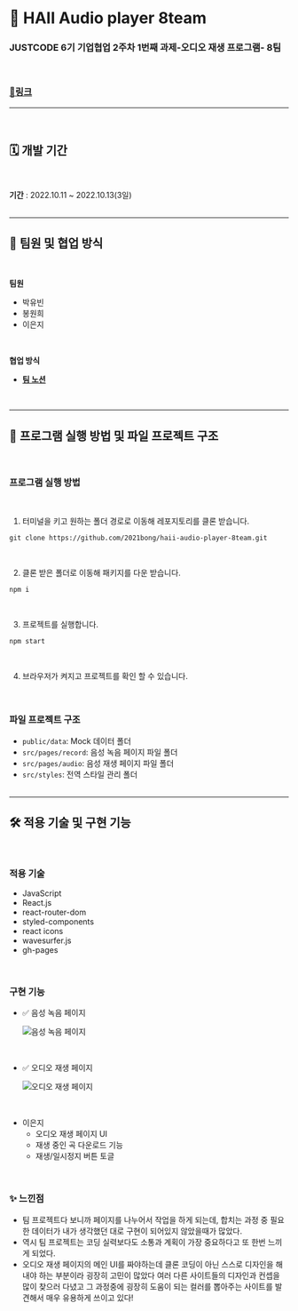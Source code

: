 # 💫 HAII Audio player 8team

### JUSTCODE 6기 기업협업 2주차 1번째 과제-오디오 재생 프로그램- 8팀

<br />

### **[📌링크](https://2021bong.github.io/haii-audio-player-8team/)**

---

<br />

## 🗓 개발 기간

<br />

**기간** : 2022.10.11 ~ 2022.10.13(3일)
<br />
<br />

---

## 🤹 팀원 및 협업 방식

<br />

**팀원**

- 박유빈
- 봉원희
- 이은지

<br />

**협업 방식**

- **[팀 노션](https://www.notion.so/wecode/aae6c129b9c448c0a0ded1c5fb783437?p=c2f52017627b4bd881575a29681a0415&pm=c)**

  <br />

---

## 🚧 프로그램 실행 방법 및 파일 프로젝트 구조

  <br />

### 프로그램 실행 방법

<br />

1.  터미널을 키고 원하는 폴더 경로로 이동해 레포지토리를 클론 받습니다.

```
git clone https://github.com/2021bong/haii-audio-player-8team.git
```

<br />

2.  클론 받은 폴더로 이동해 패키지를 다운 받습니다.

```
npm i
```

<br />

3.  프로젝트를 실행합니다.

```
npm start
```

<br />

4. 브라우저가 켜지고 프로젝트를 확인 할 수 있습니다.
   <br />
   <br />
   <br />

### 파일 프로젝트 구조

- `public/data`: Mock 데이터 폴더
- `src/pages/record`: 음성 녹음 페이지 파일 폴더
- `src/pages/audio`: 음성 재생 페이지 파일 폴더
- `src/styles`: 전역 스타일 관리 폴더
  <br />
  <br />

---

## 🛠 적용 기술 및 구현 기능

<br />

### 적용 기술

- JavaScript
- React.js
- react-router-dom
- styled-components
- react icons
- wavesurfer.js
- gh-pages

<br />

### 구현 기능

- ✅ 음성 녹음 페이지

  ![음성 녹음 페이지](https://user-images.githubusercontent.com/49029756/195725401-d2ae3c85-0a86-4d5a-88e9-762d6651c07f.png)

<br />

- ✅ 오디오 재생 페이지

  ![오디오 재생 페이지](https://user-images.githubusercontent.com/49029756/195729398-9aef008d-4c36-4587-ba54-74aa2a8cf86e.png)


<br />

- 이은지
  - 오디오 재생 페이지 UI
  - 재생 중인 곡 다운로드 기능
  - 재생/일시정지 버튼 토글

<br />

### ✨ 느낀점

- 팀 프로젝트다 보니까 페이지를 나누어서 작업을 하게 되는데, 합치는 과정 중 필요한 데이터가 내가 생각했던 대로 구현이 되어있지 않았을때가 많았다.
- 역시 팀 프로젝트는 코딩 실력보다도 소통과 계획이 가장 중요하다고 또 한번 느끼게 되었다.
- 오디오 재생 페이지의 메인 UI를 짜야하는데 클론 코딩이 아닌 스스로 디자인을 해내야 하는 부분이라 굉장히 고민이 많았다  여러 다른 사이트들의 디자인과 컨셉을 많이 찾으러 다녔고 그 과정중에 굉장히 도움이 되는 컬러를 뽑아주는 사이트를 발견해서 매우 유용하게 쓰이고 있다!
